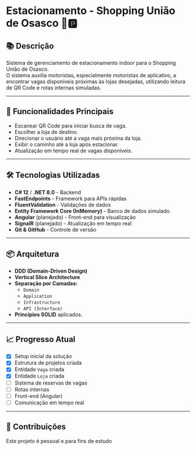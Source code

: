 # Estacionamento - Shopping União de Osasco 🚗🅿️

## 📚 Descrição

Sistema de gerenciamento de estacionamento indoor para o Shopping União de Osasco.  
O sistema auxilia motoristas, especialmente motoristas de aplicativo, a encontrar vagas disponíveis próximas às lojas desejadas, utilizando leitura de QR Code e rotas internas simuladas.

---

## 🚀 Funcionalidades Principais

- Escanear QR Code para iniciar busca de vaga.
- Escolher a loja de destino.
- Direcionar o usuário até a vaga mais próxima da loja.
- Exibir o caminho até a loja após estacionar.
- Atualização em tempo real de vagas disponíveis.

---

## 🛠️ Tecnologias Utilizadas

- **C# 12** / **.NET 8.0** - Backend
- **FastEndpoints** - Framework para APIs rápidas
- **FluentValidation** - Validações de dados
- **Entity Framework Core (InMemory)** - Banco de dados simulado
- **Angular** (planejado) - Front-end para visualização
- **SignalR** (planejado) - Atualização em tempo real
- **Git & GitHub** - Controle de versão

---

## 📦 Arquitetura

- **DDD (Domain-Driven Design)**
- **Vertical Slice Architecture**
- **Separação por Camadas:**
  - `Domain`
  - `Application`
  - `Infrastructure`
  - `API (Interface)`
- **Principios SOLID** aplicados.

---

## 📈 Progresso Atual

- [x] Setup inicial da solução
- [x] Estrutura de projetos criada
- [x] Entidade `Vaga` criada
- [x] Entidade `Loja` criada
- [ ] Sistema de reservas de vagas
- [ ] Rotas internas
- [ ] Front-end (Angular)
- [ ] Comunicação em tempo real

---

## 🤝 Contribuições

Este projeto é pessoal e para fins de estudo


